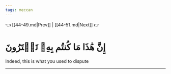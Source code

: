 ```yaml
---
tags: meccan
---
```


👈 [[44-49.md|Prev]] | [[44-51.md|Next]] 👉

# إِنَّ هَٰذَا مَا كُنتُم بِهِۦ تَمۡتَرُونَ

Indeed, this is what you used to dispute

---


